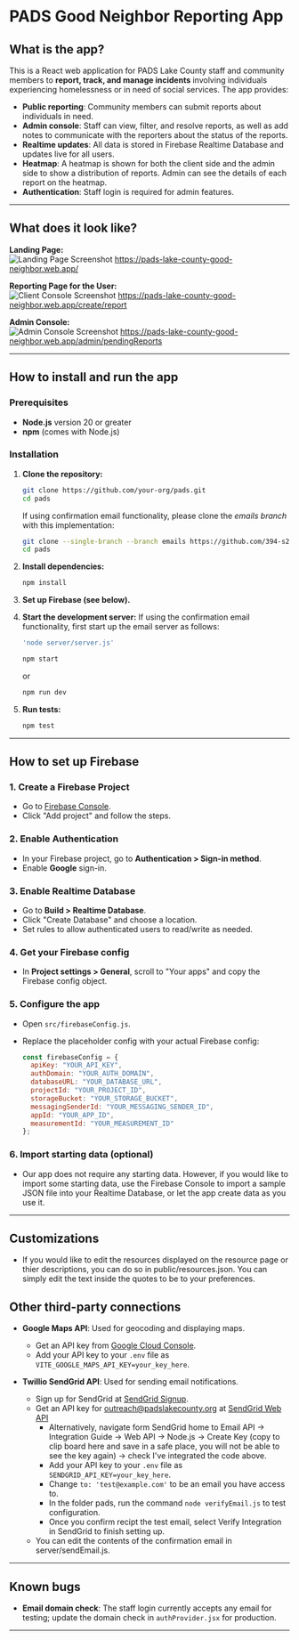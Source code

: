 # PADS Good Neighbor Reporting App

## What is the app?

This is a React web application for PADS Lake County staff and community members to **report, track, and manage incidents** involving individuals experiencing homelessness or in need of social services. The app provides:

- **Public reporting**: Community members can submit reports about individuals in need.
- **Admin console**: Staff can view, filter, and resolve reports, as well as add notes to communicate with the reporters about the status of the reports.
- **Realtime updates**: All data is stored in Firebase Realtime Database and updates live for all users.
- **Heatmap**: A heatmap is shown for both the client side and the admin side to show a distribution of reports. Admin can see the details of each report on the heatmap.
- **Authentication**: Staff login is required for admin features.

---

## What does it look like?

**Landing Page:**  
![Landing Page Screenshot](public/pads_landing_page.png)
https://pads-lake-county-good-neighbor.web.app/

**Reporting Page for the User:**  
![Client Console Screenshot](public/pads_client_report.png)
https://pads-lake-county-good-neighbor.web.app/create/report

**Admin Console:**  
![Admin Console Screenshot](public/pads_admin_console.png)
https://pads-lake-county-good-neighbor.web.app/admin/pendingReports

---

## How to install and run the app

### Prerequisites

- **Node.js** version 20 or greater
- **npm** (comes with Node.js)

### Installation

1. **Clone the repository:**
   ```bash
   git clone https://github.com/your-org/pads.git
   cd pads
   ```
   If using confirmation email functionality, please clone the *emails branch* with this implementation:
   ```bash
   git clone --single-branch --branch emails https://github.com/394-s25/pads.git
   cd pads
   ```

2. **Install dependencies:**
   ```bash
   npm install
   ```

3. **Set up Firebase (see below).**

4. **Start the development server:**
   If using the confirmation email functionality, first start up the email server as follows:
   ```bash
   'node server/server.js'
   ```

   ```bash
   npm start
   ```
   or
   ```bash
   npm run dev
   ```

5. **Run tests:**
   ```bash
   npm test
   ```

---

## How to set up Firebase

### 1. **Create a Firebase Project**

- Go to [Firebase Console](https://console.firebase.google.com/).
- Click "Add project" and follow the steps.

### 2. **Enable Authentication**

- In your Firebase project, go to **Authentication > Sign-in method**.
- Enable **Google** sign-in.

### 3. **Enable Realtime Database**

- Go to **Build > Realtime Database**.
- Click "Create Database" and choose a location.
- Set rules to allow authenticated users to read/write as needed.

### 4. **Get your Firebase config**

- In **Project settings > General**, scroll to "Your apps" and copy the Firebase config object.

### 5. **Configure the app**

- Open `src/firebaseConfig.js`.
- Replace the placeholder config with your actual Firebase config:

  ```js
  const firebaseConfig = {
    apiKey: "YOUR_API_KEY",
    authDomain: "YOUR_AUTH_DOMAIN",
    databaseURL: "YOUR_DATABASE_URL",
    projectId: "YOUR_PROJECT_ID",
    storageBucket: "YOUR_STORAGE_BUCKET",
    messagingSenderId: "YOUR_MESSAGING_SENDER_ID",
    appId: "YOUR_APP_ID",
    measurementId: "YOUR_MEASUREMENT_ID"
  };
  ```

### 6. **Import starting data (optional)**

- Our app does not require any starting data. However, if you would like to import some starting data, use the Firebase Console to import a sample JSON file into your Realtime Database, or let the app create data as you use it.

---

## Customizations

- If you would like to edit the resources displayed on the resource page or thier descriptions, you can do so in  public/resources.json. You can simply edit the text inside the quotes to be to your preferences.

## Other third-party connections

- **Google Maps API**: Used for geocoding and displaying maps.  
  - Get an API key from [Google Cloud Console](https://console.cloud.google.com/).
  - Add your API key to your `.env` file as `VITE_GOOGLE_MAPS_API_KEY=your_key_here`.

- **Twillio SendGrid API**: Used for sending email notifications.
  - Sign up for SendGrid at [SendGrid Signup](https://login.twilio.com/u/signup).
  - Get an API key for outreach@padslakecounty.org at [SendGrid Web API](https://app.sendgrid.com/guide/integrate/langs/nodejs)
      - Alternatively, navigate form SendGrid home to Email API -> Integration Guide -> Web API -> Node.js -> 
        Create Key (copy to clip board here and save in a safe place, you will not be able to see the key again)
        -> check I've integrated the code above.
      - Add your API key to your `.env` file as `SENDGRID_API_KEY=your_key_here`.
      - Change `to: 'test@example.com'` to be an email you have access to.
      - In the folder pads, run the command `node verifyEmail.js` to test configuration.
      - Once you confirm recipt the test email, select Verify Integration in SendGrid to finish setting up. 
   - You can edit the contents of the confirmation email in server/sendEmail.js.
---

## Known bugs

- **Email domain check**: The staff login currently accepts any email for testing; update the domain check in `authProvider.jsx` for production.

---